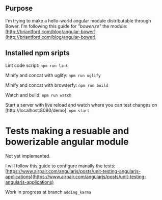 ## Purpose

I'm trying to make a hello-world angular module distributable through Bower.
I'm following this guide for _"bowerize"_ the module: [http://briantford.com/blog/angular-bower](http://briantford.com/blog/angular-bower)

## Installed npm sripts

Lint code script: ```npm run lint```

Minify and concat with uglify: ```npm run uglify``` 

Minify and concat with browserfy: ```npm run build```

Watch and build: ```npm run watch```

Start a server with live reload and watch where you can test changes on [http://localhost:8080/demo]: ```npm start```

# Tests making a resuable and bowerizable angular module

Not yet implemented.

I will follow this guide to configure manally the tests: [https://www.airpair.com/angularjs/posts/unit-testing-angularjs-applications](https://www.airpair.com/angularjs/posts/unit-testing-angularjs-applications)

Work in progress at branch ```adding_karma```
